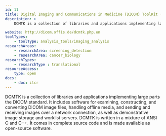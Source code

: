 ```yaml
---
id: 11
title: Digital Imaging and Communications in Medicine (DICOM) ToolKit (DCMTK)
description: >
    DCMTK is a collection of libraries and applications implementing large parts the Digital Imaging and Communications in Medicine (DICOM) standard.

website: http://dicom.offis.de/dcmtk.php.en
toolTypes:
    - toolType: analysis_tools/imaging_analysis
researchAreas:
    - researchArea: screening_detection
    - researchArea: cancer_biology
researchTypes:
    - researchType : translational
resourceAccess:
    type: open
docs:
    - doc: itcr       
---
```

DCMTK is a collection of libraries and applications implementing large parts the DICOM standard. It includes software for examining, constructing, and converting DICOM image files, handling offline media, and sending and receiving images over a network connection, as well as demonstrative image storage and worklist servers. DCMTK is written in a mixture of ANSI C and C++. It comes in complete source code and is made available as open-source software.